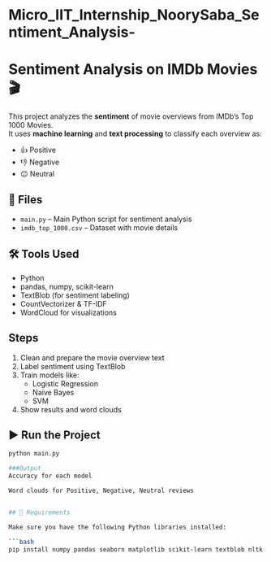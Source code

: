 # Micro_IIT_Internship_NoorySaba_Sentiment_Analysis-


# Sentiment Analysis on IMDb Movies 🎬

This project analyzes the **sentiment** of movie overviews from IMDb’s Top 1000 Movies.  
It uses **machine learning** and **text processing** to classify each overview as:

- 👍 Positive  
- 👎 Negative  
- 😐 Neutral  

## 📁 Files

- `main.py` – Main Python script for sentiment analysis  
- `imdb_top_1000.csv` – Dataset with movie details

## 🛠 Tools Used

- Python
- pandas, numpy, scikit-learn
- TextBlob (for sentiment labeling)
- CountVectorizer & TF-IDF
- WordCloud for visualizations

## Steps

1. Clean and prepare the movie overview text
2. Label sentiment using TextBlob
3. Train models like:
   - Logistic Regression
   - Naive Bayes
   - SVM
4. Show results and word clouds

## ▶️ Run the Project

```bash
python main.py

###Output
Accuracy for each model

Word clouds for Positive, Negative, Neutral reviews


## 📌 Requirements

Make sure you have the following Python libraries installed:

```bash
pip install numpy pandas seaborn matplotlib scikit-learn textblob nltk wordcloud beautifulsoup4
